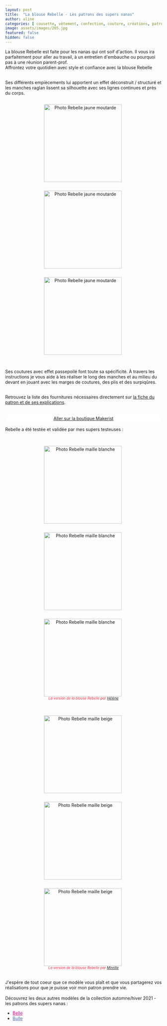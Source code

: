 ```yaml
---
layout: post
title:  "La blouse Rebelle - Les patrons des supers nanas"
author: aline
categories: [ cousette, vêtement, confection, couture, créations, patrons ]
image: assets/images/205.jpg
featured: false
hidden: false
---
```

<p>
La blouse Rebelle est faite pour les nanas qui ont soif d'action. Il vous ira parfaitement pour aller au travail, à un entretien d'embauche ou pourquoi pas à une réunion parent-prof.<br>
Affrontez votre quotidien avec style et confiance avec la blouse Rebelle<br><br>

Ses différents empiècements lui apportent un effet déconstruit / structuré et les manches raglan lissent sa silhouette avec ses lignes continues et près du corps.<br>

<div float="left" style="text-align:center">
    <p style="display: inline-block; margin-right:.3em;"><img src="{{ site.url }}{{ site.baseurl }}/assets/images/202.jpg" width="250" alt="Photo Rebelle jaune moutarde"/></p>
    <p style="display: inline-block; margin-right:.3em;"><img src="{{ site.url }}{{ site.baseurl }}/assets/images/203.jpg" width="250" alt="Photo Rebelle jaune moutarde"/></p>
    <p style="display: inline-block; margin-right:.3em;"><img src="{{ site.url }}{{ site.baseurl }}/assets/images/204.jpg" width="250" alt="Photo Rebelle jaune moutarde"/></p>
</div>
<br>

Ses coutures avec effet passepoilé font toute sa spécificité. À travers les instructions je vous aide à les réaliser le long des manches et au milieu du devant en jouant avec les marges de coutures, des plis et des surpiqûres.<br><br>

Retrouvez la liste des fournitures nécessaires directement sur <a href="https://www.makerist.fr/patterns/la-blouse-rebelle-du-36-au-46" target="_blank">la fiche du patron et de ses explications</a>.<br><br>
 
<a class="makerist-link" style="
    background-color: white;
    margin-bottom: 1em;
    display: block;
    text-align: center;
    padding: .3em;" href="https://www.makerist.fr/users/tout_nouveau_tout_beau_fr" target="_blank">Aller sur la boutique Makerist</a>


Rebelle a été testée et validée par mes supers testeuses :<br><br>
<div float="left" style="text-align:center">
    <p style="display: inline-block; margin-right:.3em;"><img src="{{ site.url }}{{ site.baseurl }}/assets/images/209.jpg" width="250" alt="Photo Rebelle maille blanche"/></p>
    <p style="display: inline-block; margin-right:.3em;"><img src="{{ site.url }}{{ site.baseurl }}/assets/images/210.jpg" width="250" alt="Photo Rebelle maille blanche"/></p>
    <p style="display: inline-block; margin-right:.3em;"><img src="{{ site.url }}{{ site.baseurl }}/assets/images/211.jpg" width="250" alt="Photo Rebelle maille blanche"/></p>
    <em style="display:block; font-size: .8em; font-style: italic; margin-top: -15px; color: #f52c47;">La version de la blouse Rebelle par <a href="https://www.instagram.com/h_fram_boise/" target="_blank">Hélène</a></em>
</div>
<br><br>

<div float="left" style="text-align:center">
    <p style="display: inline-block; margin-right:.3em;"><img src="{{ site.url }}{{ site.baseurl }}/assets/images/206.jpg" width="250" alt="Photo Rebelle maille beige"/></p>
    <p style="display: inline-block; margin-right:.3em;"><img src="{{ site.url }}{{ site.baseurl }}/assets/images/207.jpg" width="250" alt="Photo Rebelle maille beige"/></p>
    <p style="display: inline-block; margin-right:.3em;"><img src="{{ site.url }}{{ site.baseurl }}/assets/images/208.jpg" width="250" alt="Photo Rebelle maille beige"/></p>
    <em style="display:block; font-size: .8em; font-style: italic; margin-top: -15px; color: #f52c47;">La version de la blouse Rebelle par <a href="https://www.instagram.com/atenafrodite/" target="_blank">Mireille</a></em>
</div>
<br>

J'espère de tout coeur que ce modèle vous plaît et que vous partagerez vos réalisations pour que je puisse voir mon patron prendre vie.<br><br>
Découvrez les deux autres modèles de la collection automne/hiver 2021 - les patrons des supers nanas :
<ul>
    <li><a style="color:#e10086;" href="{{ site.url }}{{ site.baseurl }}/patron-Belle" target="_blank">Belle</a></li>
    <li><a style="color:#4068b0;" href="{{ site.url }}{{ site.baseurl }}/patron-Bulle" target="_blank">Bulle</a></li>
</ul>
<br>
</p>
